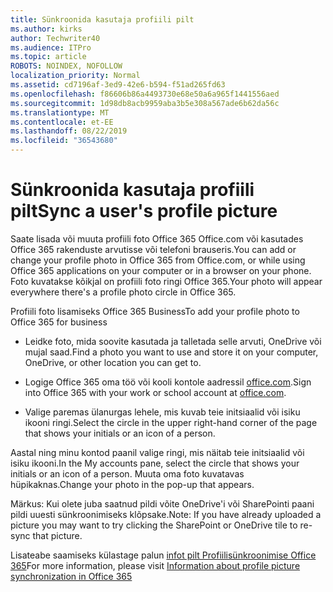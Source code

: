 ```yaml
---
title: Sünkroonida kasutaja profiili pilt
ms.author: kirks
author: Techwriter40
ms.audience: ITPro
ms.topic: article
ROBOTS: NOINDEX, NOFOLLOW
localization_priority: Normal
ms.assetid: cd7196af-3ed9-42e6-b594-f51ad265fd63
ms.openlocfilehash: f86606b86a4493730e68e50a6a965f1441556aed
ms.sourcegitcommit: 1d98db8acb9959aba3b5e308a567ade6b62da56c
ms.translationtype: MT
ms.contentlocale: et-EE
ms.lasthandoff: 08/22/2019
ms.locfileid: "36543680"
---
```

# <a name="sync-a-users-profile-picture"></a><span data-ttu-id="3a5b4-102">Sünkroonida kasutaja profiili pilt</span><span class="sxs-lookup"><span data-stu-id="3a5b4-102">Sync a user's profile picture</span></span>

<span data-ttu-id="3a5b4-103">Saate lisada või muuta profiili foto Office 365 Office.com või kasutades Office 365 rakenduste arvutisse või telefoni brauseris.</span><span class="sxs-lookup"><span data-stu-id="3a5b4-103">You can add or change your profile photo in Office 365 from Office.com, or while using Office 365 applications on your computer or in a browser on your phone.</span></span> <span data-ttu-id="3a5b4-104">Foto kuvatakse kõikjal on profiili foto ringi Office 365.</span><span class="sxs-lookup"><span data-stu-id="3a5b4-104">Your photo will appear everywhere there's a profile photo circle in Office 365.</span></span>

<span data-ttu-id="3a5b4-105">Profiili foto lisamiseks Office 365 Business</span><span class="sxs-lookup"><span data-stu-id="3a5b4-105">To add your profile photo to Office 365 for business</span></span>

- <span data-ttu-id="3a5b4-106">Leidke foto, mida soovite kasutada ja talletada selle arvuti, OneDrive või mujal saad.</span><span class="sxs-lookup"><span data-stu-id="3a5b4-106">Find a photo you want to use and store it on your computer, OneDrive, or other location you can get to.</span></span>

- <span data-ttu-id="3a5b4-107">Logige Office 365 oma töö või kooli kontole aadressil [office.com](http://www.office.com).</span><span class="sxs-lookup"><span data-stu-id="3a5b4-107">Sign into Office 365 with your work or school account at [office.com](http://www.office.com).</span></span>

- <span data-ttu-id="3a5b4-108">Valige paremas ülanurgas lehele, mis kuvab teie initsiaalid või isiku ikooni ringi.</span><span class="sxs-lookup"><span data-stu-id="3a5b4-108">Select the circle in the upper right-hand corner of the page that shows your initials or an icon of a person.</span></span>

<span data-ttu-id="3a5b4-109">Aastal ning minu kontod paanil valige ringi, mis näitab teie initsiaalid või isiku ikooni.</span><span class="sxs-lookup"><span data-stu-id="3a5b4-109">In the My accounts pane, select the circle that shows your initials or an icon of a person.</span></span> <span data-ttu-id="3a5b4-110">Muuta oma foto kuvatavas hüpikaknas.</span><span class="sxs-lookup"><span data-stu-id="3a5b4-110">Change your photo in the pop-up that appears.</span></span>

<span data-ttu-id="3a5b4-111">Märkus: Kui olete juba saatnud pildi võite OneDrive'i või SharePointi paani pildi uuesti sünkroonimiseks klõpsake.</span><span class="sxs-lookup"><span data-stu-id="3a5b4-111">Note: If you have already uploaded a picture you may want to try clicking the SharePoint or OneDrive tile to re-sync that picture.</span></span>

<span data-ttu-id="3a5b4-112">Lisateabe saamiseks külastage palun [infot pilt Profiilisünkroonimise Office 365](https://support.office.com/article/information-about-profile-picture-synchronization-in-office-365-20594d76-d054-4af4-a660-401133e3d48a?ui=en-US&amp;rs=en-US&amp;ad=US)</span><span class="sxs-lookup"><span data-stu-id="3a5b4-112">For more information, please visit [Information about profile picture synchronization in Office 365](https://support.office.com/article/information-about-profile-picture-synchronization-in-office-365-20594d76-d054-4af4-a660-401133e3d48a?ui=en-US&amp;rs=en-US&amp;ad=US)</span></span>

